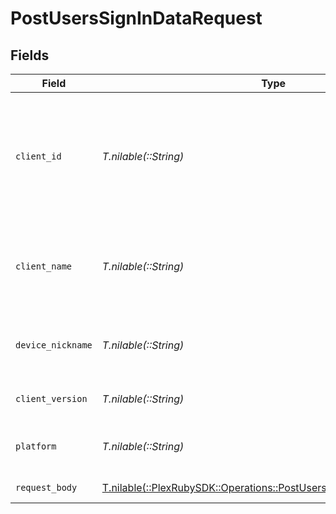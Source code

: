 # PostUsersSignInDataRequest


## Fields

| Field                                                                                                                             | Type                                                                                                                              | Required                                                                                                                          | Description                                                                                                                       | Example                                                                                                                           |
| --------------------------------------------------------------------------------------------------------------------------------- | --------------------------------------------------------------------------------------------------------------------------------- | --------------------------------------------------------------------------------------------------------------------------------- | --------------------------------------------------------------------------------------------------------------------------------- | --------------------------------------------------------------------------------------------------------------------------------- |
| `client_id`                                                                                                                       | *T.nilable(::String)*                                                                                                             | :heavy_minus_sign:                                                                                                                | An opaque identifier unique to the client (UUID, serial number, or other unique device ID)                                        | 3381b62b-9ab7-4e37-827b-203e9809eb58                                                                                              |
| `client_name`                                                                                                                     | *T.nilable(::String)*                                                                                                             | :heavy_minus_sign:                                                                                                                | The name of the client application. (Plex Web, Plex Media Server, etc.)                                                           | Plex for Roku                                                                                                                     |
| `device_nickname`                                                                                                                 | *T.nilable(::String)*                                                                                                             | :heavy_minus_sign:                                                                                                                | A relatively friendly name for the client device                                                                                  | Roku 3                                                                                                                            |
| `client_version`                                                                                                                  | *T.nilable(::String)*                                                                                                             | :heavy_minus_sign:                                                                                                                | The version of the client application.                                                                                            | 2.4.1                                                                                                                             |
| `platform`                                                                                                                        | *T.nilable(::String)*                                                                                                             | :heavy_minus_sign:                                                                                                                | The platform of the client application.                                                                                           | Roku                                                                                                                              |
| `request_body`                                                                                                                    | [T.nilable(::PlexRubySDK::Operations::PostUsersSignInDataRequestBody)](../../models/operations/postuserssignindatarequestbody.md) | :heavy_minus_sign:                                                                                                                | Login credentials                                                                                                                 |                                                                                                                                   |